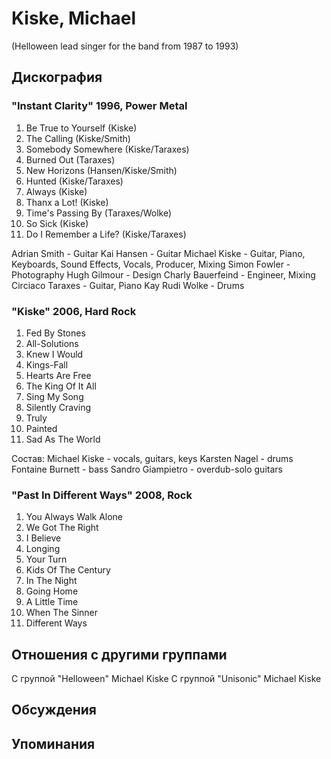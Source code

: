# Kiske, Michael

(Helloween lead singer for the band from 1987 to 1993)

## Дискография

### "Instant Clarity" 1996, Power Metal

 
   1.   Be True to Yourself (Kiske) 
   2.   The Calling (Kiske/Smith) 
   3.   Somebody Somewhere (Kiske/Taraxes) 
   4.   Burned Out (Taraxes) 
   5.   New Horizons (Hansen/Kiske/Smith) 
   6.   Hunted (Kiske/Taraxes) 
   7.   Always (Kiske) 
   8.   Thanx a Lot! (Kiske) 
   9.   Time's Passing By (Taraxes/Wolke) 
   10.   So Sick (Kiske) 
   11.   Do I Remember a Life? (Kiske/Taraxes) 


Adrian Smith  -  Guitar 
Kai Hansen  -  Guitar 
Michael Kiske  -  Guitar, Piano, Keyboards, Sound Effects, Vocals, Producer, Mixing 
Simon Fowler  -  Photography 
Hugh Gilmour  -  Design 
Charly Bauerfeind  -  Engineer, Mixing 
Circiaco Taraxes  -  Guitar, Piano 
Kay Rudi Wolke  -  Drums 


### "Kiske" 2006, Hard Rock

1. Fed By Stones 
2. All-Solutions 
3. Knew I Would 
4. Kings-Fall 
5. Hearts Are Free 
6. The King Of It All 
7. Sing My Song 
8. Silently Craving 
9. Truly 
10. Painted 
11. Sad As The World 

Состав: 
Michael Kiske - vocals, guitars, keys 
Karsten Nagel - drums 
Fontaine Burnett - bass 
Sandro Giampietro - overdub-solo guitars

### "Past In Different Ways" 2008, Rock

01. You Always Walk Alone 
02. We Got The Right 
03. I Believe 
04. Longing 
05. Your Turn 
06. Kids Of The Century 
07. In The Night 
08. Going Home 
09. A Little Time 
10. When The Sinner 
11. Different Ways


## Отношения с другими группами

C группой "Helloween" Michael Kiske
C группой "Unisonic" Michael Kiske

## Обсуждения


## Упоминания

